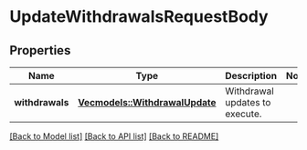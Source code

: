 # UpdateWithdrawalsRequestBody

## Properties

Name | Type | Description | Notes
------------ | ------------- | ------------- | -------------
**withdrawals** | [**Vec<models::WithdrawalUpdate>**](WithdrawalUpdate.md) | Withdrawal updates to execute. | 

[[Back to Model list]](../README.md#documentation-for-models) [[Back to API list]](../README.md#documentation-for-api-endpoints) [[Back to README]](../README.md)


